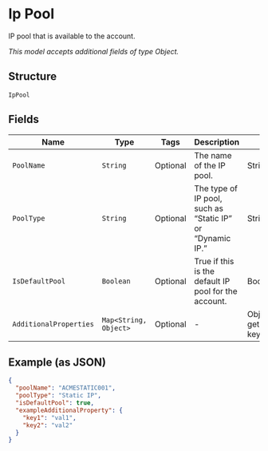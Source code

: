 
# Ip Pool

IP pool that is available to the account.

*This model accepts additional fields of type Object.*

## Structure

`IpPool`

## Fields

| Name | Type | Tags | Description | Getter | Setter |
|  --- | --- | --- | --- | --- | --- |
| `PoolName` | `String` | Optional | The name of the IP pool. | String getPoolName() | setPoolName(String poolName) |
| `PoolType` | `String` | Optional | The type of IP pool, such as “Static IP” or “Dynamic IP.” | String getPoolType() | setPoolType(String poolType) |
| `IsDefaultPool` | `Boolean` | Optional | True if this is the default IP pool for the account. | Boolean getIsDefaultPool() | setIsDefaultPool(Boolean isDefaultPool) |
| `AdditionalProperties` | `Map<String, Object>` | Optional | - | Object getAdditionalProperty(String key) | additionalProperty(String key, Object value) |

## Example (as JSON)

```json
{
  "poolName": "ACMESTATIC001",
  "poolType": "Static IP",
  "isDefaultPool": true,
  "exampleAdditionalProperty": {
    "key1": "val1",
    "key2": "val2"
  }
}
```

